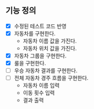 ## 기능 정의

- [x] 수정된 테스트 코드 반영
- [x] 자동차를 구현한다.
    - 자동차 이름 값을 가진다.
    - 자동차 위치 값을 가진다.
- [x] 자동차 그룹을 구현한다.
- [x] 룰을 구현한다.
- [ ] 우승 자동차 결과를 구현한다.
- [ ] 전체 자동차 경주 흐름을 구현한다.
    - 자동차 이름 입력
    - 이동 횟수 입력
    - 결과 출력
